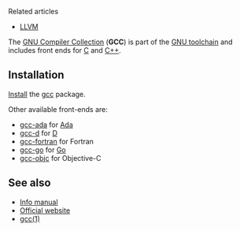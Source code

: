Related articles

*   [LLVM](/index.php/LLVM "LLVM")

The [GNU Compiler Collection](https://en.wikipedia.org/wiki/GNU_Compiler_Collection "wikipedia:GNU Compiler Collection") (**GCC**) is part of the [GNU toolchain](/index.php/GNU_toolchain "GNU toolchain") and includes front ends for [C](/index.php/C "C") and [C++](/index.php/C%2B%2B "C++").

## Installation

[Install](/index.php/Install "Install") the [gcc](https://www.archlinux.org/packages/?name=gcc) package.

Other available front-ends are:

*   [gcc-ada](https://www.archlinux.org/packages/?name=gcc-ada) for [Ada](/index.php/Ada "Ada")
*   [gcc-d](https://www.archlinux.org/packages/?name=gcc-d) for [D](/index.php/D "D")
*   [gcc-fortran](https://www.archlinux.org/packages/?name=gcc-fortran) for Fortran
*   [gcc-go](https://www.archlinux.org/packages/?name=gcc-go) for [Go](/index.php/Go "Go")
*   [gcc-objc](https://www.archlinux.org/packages/?name=gcc-objc) for Objective-C

## See also

*   [Info manual](https://gcc.gnu.org/onlinedocs/gcc/)
*   [Official website](https://gcc.gnu.org/)
*   [gcc(1)](https://jlk.fjfi.cvut.cz/arch/manpages/man/gcc.1)